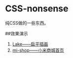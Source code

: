 # CSS-nonsense
纯CSS做的一些东西。

##效果演示
1. [Lake——扁平插画](http://118.24.51.31/lake.html)
2. [mi-shop——小米商城首页](http://118.24.51.31/mi-shop/)
